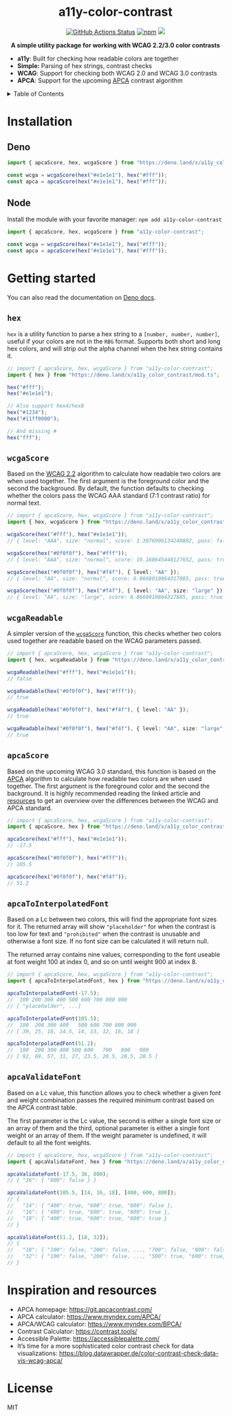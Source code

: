 <h1 align="center">a11y-color-contrast</h1>
<p align="center">
    <a href="https://github.com/sondr3/a11y-color-contrast/actions"><img alt="GitHub Actions Status" src="https://github.com/sondr3/a11y-color-contrast/workflows/pipeline/badge.svg" /></a>
    <a href="https://www.npmjs.com/package/a11y-color-contrast"><img alt="npm" src="https://img.shields.io/npm/v/a11y-color-contrast" /></a>
    <a href="https://doc.deno.land/https://deno.land/x/a11y_color_contrast/mod.ts"><img src="https://img.shields.io/badge/deno-doc-blue?logo=deno"></a>
</p>

<p align="center">
    <b>A simple utility package for working with WCAG 2.2/3.0 color contrasts</b>
</p>

- **a11y**: Built for checking how readable colors are together
- **Simple:** Parsing of hex strings, contrast checks
- **WCAG**: Support for checking both WCAG 2.0 and WCAG 3.0 contrasts
- **APCA**: Support for the upcoming [APCA][apca] contrast algorithm

<details>
<summary>Table of Contents</summary>
<br />

- [Installation](#installation)
  - [Deno](#deno)
  - [Node](#node)
- [Getting started](#getting-started)
  - [`hex`](#hex)
  - [`wcgaScore`](#wcgaScore)
  - [`wcgaReadable`](#wcgaReadable)
  - [`apcaScore`](#apcaScore)
  - [`apcaToInterpolatedFont`](#apcaToInterpolatedFont)
  - [`apcaValidateFont`](#apcaValidateFont)
- [Inspiration and resources](#inspiration-and-resources)
- [License](#license)

</details>

# Installation

## Deno

```ts
import { apcaScore, hex, wcgaScore } from "https://deno.land/x/a11y_color_contrast/mod.ts";

const wcga = wcgaScore(hex("#e1e1e1"), hex("#fff"));
const apca = apcaScore(hex("#e1e1e1"), hex("#fff"));
```

## Node

Install the module with your favorite manager: `npm add a11y-color-contrast`

```ts ignore
import { apcaScore, hex, wcgaScore } from "a11y-color-contrast";

const wcga = wcgaScore(hex("#e1e1e1"), hex("#fff"));
const apca = apcaScore(hex("#e1e1e1"), hex("#fff"));
```

# Getting started

You can also read the documentation on
[Deno docs](https://doc.deno.land/https://deno.land/x/a11y_color_contrast/mod.ts).

## `hex`

`hex` is a utility function to parse a hex string to a `[number, number, number]`, useful if your colors are not in the
`RBG` format. Supports both short and long hex colors, and will strip out the alpha channel when the hex string contains
it.

```ts
// import { apcaScore, hex, wcgaScore } from "a11y-color-contrast";
import { hex } from "https://deno.land/x/a11y_color_contrast/mod.ts";

hex("#fff");
hex("#e1e1e1");

// Also support hex4/hex8
hex("#1234");
hex("#11ff0000");

// And missing #
hex("fff");
```

## `wcgaScore`

Based on the [WCAG 2.2][wcag] algorithm to calculate how readable two colors are when used together. The first argument
is the foreground color and the second the background. By default, the function defaults to checking whether the colors
pass the WCAG AAA standard (7:1 contrast ratio) for normal text.

```ts
// import { apcaScore, hex, wcgaScore } from "a11y-color-contrast";
import { hex, wcgaScore } from "https://deno.land/x/a11y_color_contrast/mod.ts";

wcgaScore(hex("#fff"), hex("#e1e1e1"));
// { level: "AAA", size: "normal", score: 1.3076906134240802, pass: false }

wcgaScore(hex("#0f0f0f"), hex("#fff"));
// { level: "AAA", size: "normal", score: 19.168645448127652, pass: true }

wcgaScore(hex("#0f0f0f"), hex("#f4f"), { level: "AA" });
// { level: "AA", size: "normal", score: 6.8668010864317885, pass: true }

wcgaScore(hex("#0f0f0f"), hex("#f4f"), { level: "AA", size: "large" });
// { level: "AA", size: "large", score: 6.8668010864317885, pass: true }
```

## `wcgaReadable`

A simpler version of the [`wcgaScore`](#wcgaScore) function, this checks whether two colors used together are readable
based on the WCAG parameters passed.

```ts
// import { apcaScore, hex, wcgaScore } from "a11y-color-contrast";
import { hex, wcgaReadable } from "https://deno.land/x/a11y_color_contrast/mod.ts";

wcgaReadable(hex("#fff"), hex("#e1e1e1"));
// false

wcgaReadable(hex("#0f0f0f"), hex("#fff"));
// true

wcgaReadable(hex("#0f0f0f"), hex("#f4f"), { level: "AA" });
// true

wcgaReadable(hex("#0f0f0f"), hex("#f4f"), { level: "AA", size: "large" });
// true
```

## `apcaScore`

Based on the upcoming WCAG 3.0 standard, this function is based on the [APCA][apca-nut] algorithm to calculate how
readable two colors are when used together. The first argument is the foreground color and the second the background. It
is highly recommended reading the linked article and [resources](#inspiration-and-resources) to get an overview over the
differences between the WCAG and APCA standard.

```ts
// import { apcaScore, hex, wcgaScore } from "a11y-color-contrast";
import { apcaScore, hex } from "https://deno.land/x/a11y_color_contrast/mod.ts";

apcaScore(hex("#fff"), hex("#e1e1e1"));
// -17.5

apcaScore(hex("#0f0f0f"), hex("#fff"));
// 105.5

apcaScore(hex("#0f0f0f"), hex("#f4f"));
// 51.2
```

## `apcaToInterpolatedFont`

Based on a Lc between two colors, this will find the appropriate font sizes for it. The returned array will show
`"placeholder"` for when the contrast is too low for text and `"prohibited"` when the contrast is unusable and otherwise
a font size. If no font size can be calculated it will return null.

The returned array contains nine values, corresponding to the font useable at font weight 100 at index 0, and so on
until weight 900 at index 8.

```ts
// import { apcaScore, hex, wcgaScore } from "a11y-color-contrast";
import { apcaToInterpolatedFont, hex } from "https://deno.land/x/a11y_color_contrast/mod.ts";

apcaToInterpolatedFont(-17.5);
//  100 200 300 400 500 600 700 800 900
// [ "placeholder", ...]

apcaToInterpolatedFont(105.5);
//  100  200 300 400   500 600 700 800 900
// [ 39, 25, 18, 14.5, 14, 13, 12, 16, 18 ]

apcaToInterpolatedFont(51.2);
//  100  200 300 400 500 600   700   800   900
// [ 92, 69, 57, 31, 27, 23.5, 20.5, 20.5, 20.5 ]
```

## `apcaValidateFont`

Based on a Lc value, this function allows you to check whether a given font and weight combination passes the required
minimum contrast based on the APCA contrast table.

The first parameter is the Lc value, the second is either a single font size or an array of them and the third, optional
parameter is either a single font weight or an array of them. If the weight parameter is undefined, it will default to
all the font weights.

```ts
// import { apcaScore, hex, wcgaScore } from "a11y-color-contrast";
import { apcaValidateFont, hex } from "https://deno.land/x/a11y_color_contrast/mod.ts";

apcaValidateFont(-17.5, 36, 800);
// { "36": { "800": false } }

apcaValidateFont(105.5, [14, 16, 18], [400, 600, 800]);
// {
//   "14": { "400": true, "600": true, "800": false },
//   "16": { "400": true, "600": true, "800": true },
//   "18": { "400": true, "600": true, "800": true }
// }

apcaValidateFont(51.2, [18, 32]);
// {
//   "18": { "100": false, "200": false, ..., "700": false, "800": false, "900": false },
//   "32": { "100": false, "200": false, ..., "500": true, "600": true, "700": true, "800": true, "900": true }
// }
```

# Inspiration and resources

- APCA homepage: https://git.apcacontrast.com/
- APCA calculator: https://www.myndex.com/APCA/
- APCA/WCAG calculator: https://www.myndex.com/BPCA/
- Contrast Calculator: https://contrast.tools/
- Accessible Palette: https://accessiblepalette.com/
- It’s time for a more sophisticated color contrast check for data visualizations:
  https://blog.datawrapper.de/color-contrast-check-data-vis-wcag-apca/

# License

MIT

[apca]: https://git.apcacontrast.com/
[apca-nut]: https://git.apcacontrast.com/documentation/APCA_in_a_Nutshell
[wcag]: https://www.w3.org/WAI/WCAG22/Techniques/general/G17.html
